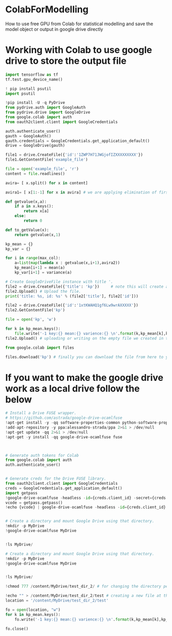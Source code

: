 # ColabForModelling
How to use free GPU from Colab for statistical modelling and save the model object or output in google drive directly

# Working with Colab to use google drive to store the output file


```python
import tensorflow as tf
tf.test.gpu_device_name()
```


```python
! pip install psutil
import psutil
```


```python
!pip install -U -q PyDrive
from pydrive.auth import GoogleAuth
from pydrive.drive import GoogleDrive
from google.colab import auth
from oauth2client.client import GoogleCredentials

auth.authenticate_user()
gauth = GoogleAuth()
gauth.credentials = GoogleCredentials.get_application_default()
drive = GoogleDrive(gauth)
```


```python
file1 = drive.CreateFile({'id':'1ZWP7H71JWGjofIZXXXXXXXXX'}) 
file1.GetContentFile('example_file')
```


```python
file = open('example_file', 'r')
content = file.readlines()
```


```python
avira= [ x.split() for x in content]
```


```python
avira1= [ x[1:-1] for x in avira] # we are applying elimination of first and last element of each row(element) in the list
```


```python
def getvalue(x,a):
    if a in x.keys():
        return x[a]
    else:
        return 0

def to_getValue(x):
    return getvalue(x,1)
```


```python
kp_mean = {}
kp_var = {}

for i in range(max_col):
    a=list(map(lambda x : getvalue(x,i+1),avira2))
    kp_mean[i+1] = mean(a)
    kp_var[i+1] = variance(a)
```


```python
# Create GoogleDriveFile instance with title '.
file2 = drive.CreateFile({'title': 'kp'})     # note this will create a new file on google drive 
file2.Upload() # Upload the file.
print('title: %s, id: %s' % (file2['title'], file2['id']))
```


```python
file2 = drive.CreateFile({'id':'1xtKWAHQ1gf6Lw9wrAXXXXX'}) 
file2.GetContentFile('kp')
```


```python
file = open('kp', 'w')
```


```python
for k in kp_mean.keys():
    file.write('-1 key:{} mean:{} varience:{} \n'.format(k,kp_mean[k],kp_var[k]))
file2.Upload() # uploading or writing on the empty file we created in the google drive

```


```python
from google.colab import files
```


```python
files.download('kp') # finally you can download the file from here to your local computer / else go to Drive and download the same
```

# If you want to make the google drive work as a local drive follow the below


```python
# Install a Drive FUSE wrapper.
# https://github.com/astrada/google-drive-ocamlfuse
!apt-get install -y -qq software-properties-common python-software-properties module-init-tools
!add-apt-repository -y ppa:alessandro-strada/ppa 2>&1 > /dev/null
!apt-get update -qq 2>&1 > /dev/null
!apt-get -y install -qq google-drive-ocamlfuse fuse



# Generate auth tokens for Colab
from google.colab import auth
auth.authenticate_user()


# Generate creds for the Drive FUSE library.
from oauth2client.client import GoogleCredentials
creds = GoogleCredentials.get_application_default()
import getpass
!google-drive-ocamlfuse -headless -id={creds.client_id} -secret={creds.client_secret} < /dev/null 2>&1 | grep URL
vcode = getpass.getpass()
!echo {vcode} | google-drive-ocamlfuse -headless -id={creds.client_id} -secret={creds.client_secret}


# Create a directory and mount Google Drive using that directory.
!mkdir -p MyDrive
!google-drive-ocamlfuse MyDrive


!ls MyDrive/
```


```python
# Create a directory and mount Google Drive using that directory.
!mkdir -p MyDrive
!google-drive-ocamlfuse MyDrive


!ls MyDrive/
```


```python
!chmod 777 /content/MyDrive/test_dir_2/ # for changing the directory permission Read write 
```


```python
!echo "" > /content/MyDrive/test_dir_2/test # creating a new file at this location a
location = '/content/MyDrive/test_dir_2/test'
```


```python
fo = open(location, "w")
for k in kp_mean.keys():
    fo.write('-1 key:{} mean:{} varience:{} \n'.format(k,kp_mean[k],kp_var[k]))

fo.close()
```
